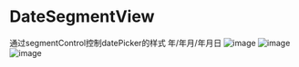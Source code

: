 # DateSegmentView
通过segmentControl控制datePicker的样式  年/年月/年月日
![image](https://github.com/YQqiang/DateSegmentView/blob/master/day.gif)
![image](https://github.com/YQqiang/DateSegmentView/blob/master/month.gif)
![image](https://github.com/YQqiang/DateSegmentView/blob/master/year.gif)
